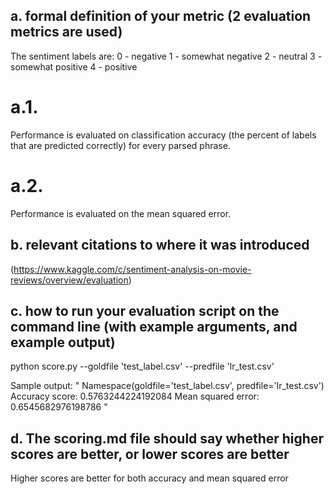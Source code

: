 ## a. formal definition of your metric (2 evaluation metrics are used)
The sentiment labels are:
0 - negative
1 - somewhat negative
2 - neutral
3 - somewhat positive
4 - positive

# a.1.
Performance is evaluated on classification accuracy (the percent of labels that are predicted correctly) for every parsed phrase. 
# a.2. 
Performance is evaluated on the mean squared error.

## b. relevant citations to where it was introduced
(https://www.kaggle.com/c/sentiment-analysis-on-movie-reviews/overview/evaluation)

## c. how to run your evaluation script on the command line (with example arguments, and example output)
python score.py --goldfile 'test_label.csv' --predfile 'lr_test.csv'

Sample output:
"
Namespace(goldfile='test_label.csv', predfile='lr_test.csv')
Accuracy score:  0.5763244224192084
Mean squared error:  0.6545682976198786
"

## d. The scoring.md file should say whether higher scores are better, or lower scores are better
Higher scores are better for both accuracy and mean squared error